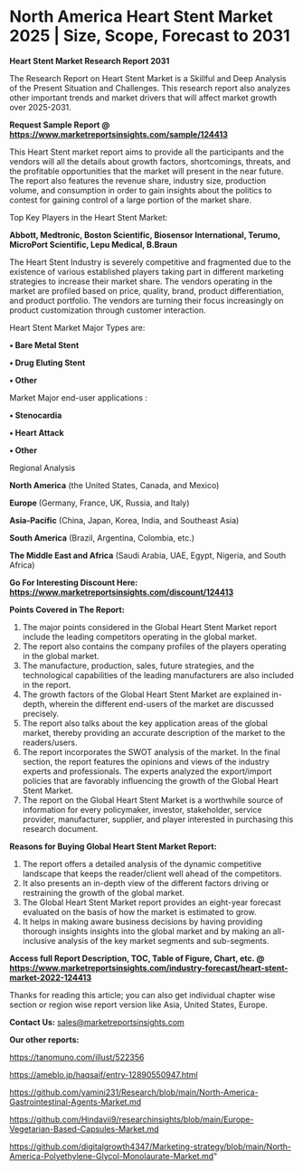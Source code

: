 # North America Heart Stent Market 2025 | Size, Scope, Forecast to 2031

<strong>Heart Stent Market Research Report 2031</strong>

The Research Report on Heart Stent Market is a Skillful and Deep Analysis of the Present Situation and Challenges. This research report also analyzes other important trends and market drivers that will affect market growth over 2025-2031.

<strong>Request Sample Report @ <a href=https://www.marketreportsinsights.com/sample/124413>https://www.marketreportsinsights.com/sample/124413</a></strong>

This Heart Stent market report aims to provide all the participants and the vendors will all the details about growth factors, shortcomings, threats, and the profitable opportunities that the market will present in the near future. The report also features the revenue share, industry size, production volume, and consumption in order to gain insights about the politics to contest for gaining control of a large portion of the market share.

Top Key Players in the Heart Stent Market:

<strong>Abbott, Medtronic, Boston Scientific, Biosensor International, Terumo, MicroPort Scientific, Lepu Medical, B.Braun</strong>

The Heart Stent Industry is severely competitive and fragmented due to the existence of various established players taking part in different marketing strategies to increase their market share. The vendors operating in the market are profiled based on price, quality, brand, product differentiation, and product portfolio. The vendors are turning their focus increasingly on product customization through customer interaction.

Heart Stent Market Major Types are:

<strong>• Bare Metal Stent

• Drug Eluting Stent

• Other</strong>

Market Major end-user applications :

<strong>• Stenocardia

• Heart Attack

• Other</strong>

Regional Analysis

</u><strong><b>North America</b></strong> (the United States, Canada, and Mexico)

<strong><b>Europe </b></strong>(Germany, France, UK, Russia, and Italy)

<strong><b>Asia-Pacific</b></strong> (China, Japan, Korea, India, and Southeast Asia)

<strong><b>South America</b></strong> (Brazil, Argentina, Colombia, etc.)

<strong><b>The Middle East and Africa</b></strong> (Saudi Arabia, UAE, Egypt, Nigeria, and South Africa)

<strong>Go For Interesting Discount Here: <a href=https://www.marketreportsinsights.com/discount/124413>https://www.marketreportsinsights.com/discount/124413</a></strong>

<strong>Points Covered in The Report:</strong>
<ol>
  <li>The major points considered in the Global Heart Stent Market report include the leading competitors operating in the global market.</li>
  <li>The report also contains the company profiles of the players operating in the global market.</li>
  <li>The manufacture, production, sales, future strategies, and the technological capabilities of the leading manufacturers are also included in the report.</li>
  <li>The growth factors of the Global Heart Stent Market are explained in-depth, wherein the different end-users of the market are discussed precisely.</li>
  <li>The report also talks about the key application areas of the global market, thereby providing an accurate description of the market to the readers/users.</li>
  <li>The report incorporates the SWOT analysis of the market. In the final section, the report features the opinions and views of the industry experts and professionals. The experts analyzed the export/import policies that are favorably influencing the growth of the Global Heart Stent Market.</li>
  <li>The report on the Global Heart Stent Market is a worthwhile source of information for every policymaker, investor, stakeholder, service provider, manufacturer, supplier, and player interested in purchasing this research document.</li>
</ol>
<strong>Reasons for Buying Global Heart Stent Market Report:</strong>

<ol>
  <li>The report offers a detailed analysis of the dynamic competitive landscape that keeps the reader/client well ahead of the competitors.</li>
  <li>It also presents an in-depth view of the different factors driving or restraining the growth of the global market.</li>
  <li>The Global Heart Stent Market report provides an eight-year forecast evaluated on the basis of how the market is estimated to grow.</li>
  <li>It helps in making aware business decisions by having providing thorough insights insights into the global market and by making an all-inclusive analysis of the key market segments and sub-segments.</li>
</ol>
<strong>Access full Report Description, TOC, Table of Figure, Chart, etc. @ <a href=https://www.marketreportsinsights.com/industry-forecast/heart-stent-market-2022-124413>https://www.marketreportsinsights.com/industry-forecast/heart-stent-market-2022-124413</a></strong>


Thanks for reading this article; you can also get individual chapter wise section or region wise report version like Asia, United States, Europe.

<strong>Contact Us:</strong>
sales@marketreportsinsights.com

<strong>Our other reports:</strong>

<a href=https://tanomuno.com/illust/522356>https://tanomuno.com/illust/522356</a>

<a href=https://ameblo.jp/haqsaif/entry-12890550947.html>https://ameblo.jp/haqsaif/entry-12890550947.html</a>

<a href=https://github.com/yamini231/Research/blob/main/North-America-Gastrointestinal-Agents-Market.md>https://github.com/yamini231/Research/blob/main/North-America-Gastrointestinal-Agents-Market.md</a>

<a href=https://github.com/Hindavii9/researchinsights/blob/main/Europe-Vegetarian-Based-Capsules-Market.md>https://github.com/Hindavii9/researchinsights/blob/main/Europe-Vegetarian-Based-Capsules-Market.md</a>

<a href=https://github.com/digitalgrowth4347/Marketing-strategy/blob/main/North-America-Polyethylene-Glycol-Monolaurate-Market.md>https://github.com/digitalgrowth4347/Marketing-strategy/blob/main/North-America-Polyethylene-Glycol-Monolaurate-Market.md</a>"
